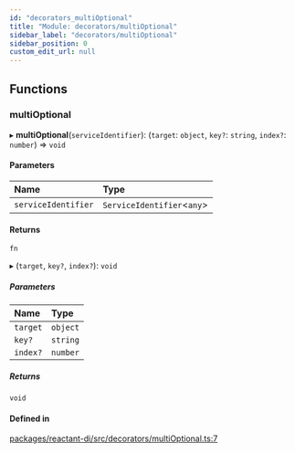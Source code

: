 ```yaml
---
id: "decorators_multiOptional"
title: "Module: decorators/multiOptional"
sidebar_label: "decorators/multiOptional"
sidebar_position: 0
custom_edit_url: null
---
```


## Functions

### multiOptional

▸ **multiOptional**(`serviceIdentifier`): (`target`: `object`, `key?`: `string`, `index?`: `number`) => `void`

#### Parameters

| Name | Type |
| :------ | :------ |
| `serviceIdentifier` | `ServiceIdentifier`<`any`\> |

#### Returns

`fn`

▸ (`target`, `key?`, `index?`): `void`

##### Parameters

| Name | Type |
| :------ | :------ |
| `target` | `object` |
| `key?` | `string` |
| `index?` | `number` |

##### Returns

`void`

#### Defined in

[packages/reactant-di/src/decorators/multiOptional.ts:7](https://github.com/unadlib/reactant/blob/3940d734/packages/reactant-di/src/decorators/multiOptional.ts#L7)
